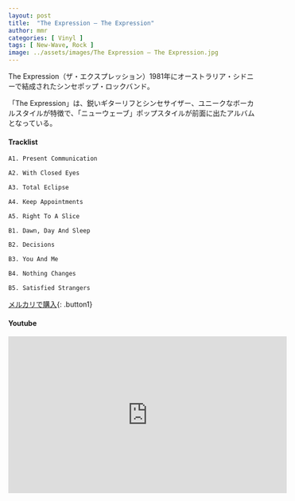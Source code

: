 ```yaml
---
layout: post
title:  "The Expression – The Expression"
author: mmr
categories: [ Vinyl ]
tags: [ New-Wave, Rock ]
image: ../assets/images/The Expression – The Expression.jpg
---
```


The Expression（ザ・エクスプレッション）1981年にオーストラリア・シドニーで結成されたシンセポップ・ロックバンド。

「The Expression」は、鋭いギターリフとシンセサイザー、ユニークなボーカルスタイルが特徴で、「ニューウェーブ」ポップスタイルが前面に出たアルバムとなっている。


#### Tracklist
```md
A1. Present Communication

A2. With Closed Eyes

A3. Total Eclipse

A4. Keep Appointments

A5. Right To A Slice

B1. Dawn, Day And Sleep

B2. Decisions

B3. You And Me

B4. Nothing Changes

B5. Satisfied Strangers
```

[メルカリで購入](https://jp.mercari.com/item/m12510695910?afid=6142608987){: .button1}

#### Youtube
<iframe width="560" height="315" src="https://www.youtube.com/embed/QoHU45aHSUU?si=7vEhc6ocOAX4g6xY" title="YouTube video player" frameborder="0" allow="accelerometer; autoplay; clipboard-write; encrypted-media; gyroscope; picture-in-picture; web-share" referrerpolicy="strict-origin-when-cross-origin" allowfullscreen></iframe>